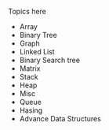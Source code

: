 Topics here
- Array
- Binary Tree
- Graph
- Linked List
- Binary Search tree
- Matrix
- Stack
- Heap
- Misc
- Queue
- Hasing
- Advance Data Structures

